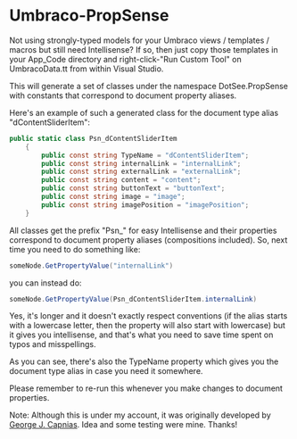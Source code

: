 # Umbraco-PropSense
Not using strongly-typed models for your Umbraco views / templates / macros but still need Intellisense? If so, then just copy those templates in your App_Code directory and right-click-"Run Custom Tool" on UmbracoData.tt from within Visual Studio. 

This will generate a set of classes under the namespace DotSee.PropSense with constants that correspond to document property aliases.

Here's an example of such a generated class for the document type alias "dContentSliderItem":

```csharp
public static class Psn_dContentSliderItem
	{
		public const string TypeName = "dContentSliderItem";
		public const string internalLink = "internalLink";
		public const string externalLink = "externalLink";
		public const string content = "content";
		public const string buttonText = "buttonText";
		public const string image = "image";
		public const string imagePosition = "imagePosition";
	}
```

All classes get the prefix "Psn_" for easy Intellisense and their properties correspond to document property aliases (compositions included). So, next time you need to do something like:

```csharp
someNode.GetPropertyValue("internalLink")
```

you can instead do:

```csharp
someNode.GetPropertyValue(Psn_dContentSliderItem.internalLink)
```

Yes, it's longer and it doesn't exactly respect conventions (if the alias starts with a lowercase letter, then the property will also start with lowercase) but it gives you intellisense, and that's what you need to save time spent on typos and misspellings.

As you can see, there's also the TypeName property which gives you the document type alias in case you need it somewhere.

Please remember to re-run this whenever you make changes to document properties.

Note: Although this is under my account, it was originally developed by [George J. Capnias](https://github.com/gcapnias). Idea and some testing were mine. Thanks! 
